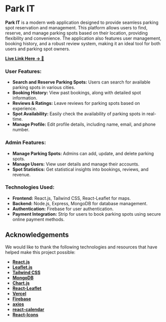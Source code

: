 # Park IT

**Park IT** is a modern web application designed to provide seamless parking spot reservation and management. This platform allows users to find, reserve, and manage parking spots based on their location, providing flexibility and convenience. The application also features user management, booking history, and a robust review system, making it an ideal tool for both users and parking spot owners.

**[Live Link Here -> 🔗](https://parkit-25e0a.web.app/)**

### User Features:

- **Search and Reserve Parking Spots:** Users can search for available parking spots in various cities.
- **Booking History:** View past bookings, along with detailed spot information.
- **Reviews & Ratings:** Leave reviews for parking spots based on experience.
- **Spot Availability:** Easily check the availability of parking spots in real-time.
- **Manage Profile:** Edit profile details, including name, email, and phone number.

### Admin Features:

- **Manage Parking Spots:** Admins can add, update, and delete parking spots.
- **Manage Users:** View user details and manage their accounts.
- **Spot Statistics:** Get statistical insights into bookings, reviews, and revenue.

### Technologies Used:

- **Frontend:** React.js, Tailwind CSS, React-Leaflet for maps.
- **Backend:** Node.js, Express, MongoDB for database management.
- **Authentication:** Firebase for user authentication.
- **Payment Integration:** Strip for users to book parking spots using secure online payment methods.

## Acknowledgements

We would like to thank the following technologies and resources that have helped make this project possible:

- **[React.js](https://reactjs.org/)**
- **[Leaflet.js](https://leafletjs.com/)**
- **[Tailwind CSS](https://tailwindcss.com/)**
- **[MongoDB](https://www.mongodb.com/)**
- **[Chart.js](https://www.chartjs.org/)**
- **[React-Leaflet](https://react-leaflet.js.org/)**
- **[Vercel](https://vercel.com/)**
- **[Firebase](https://firebase.google.com/)**
- **[axios](https://axios-http.com/)**
- **[react-calendar](https://www.npmjs.com/package/react-calendar)**
- **[React-Icons](https://react-icons.github.io/react-icons/)**
